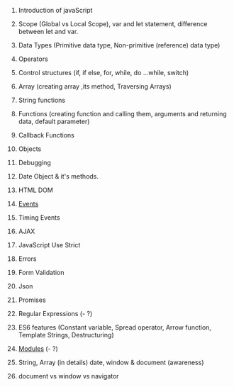 1. Introduction of javaScript
2. Scope (Global vs Local Scope), var and let statement, difference between let and var.
3. Data Types (Primitive data type, Non-primitive (reference) data type)
4. Operators
5. Control structures (if, if else, for, while, do ...while, switch)
6. Array (creating array ,its method, Traversing Arrays)
7. String functions
8. Functions (creating function and calling them, arguments and returning data, default parameter)
9. Callback Functions
10. Objects
11. Debugging 
12. Date Object & it's methods.
13. HTML DOM
14. [Events](https://www.w3.org/TR/uievents/)
15. Timing Events
16. AJAX
17. JavaScript Use Strict
20. Errors
22. Form Validation




18. Json
19. Promises
21. Regular Expressions (- ?)
23. ES6 features (Constant variable, Spread operator, Arrow function, Template Strings, Destructuring)
24. [Modules](http://exploringjs.com/es6/ch_modules.html) (- ?)
25. String, Array (in details) date, window & document (awareness)
26. document vs window vs navigator
